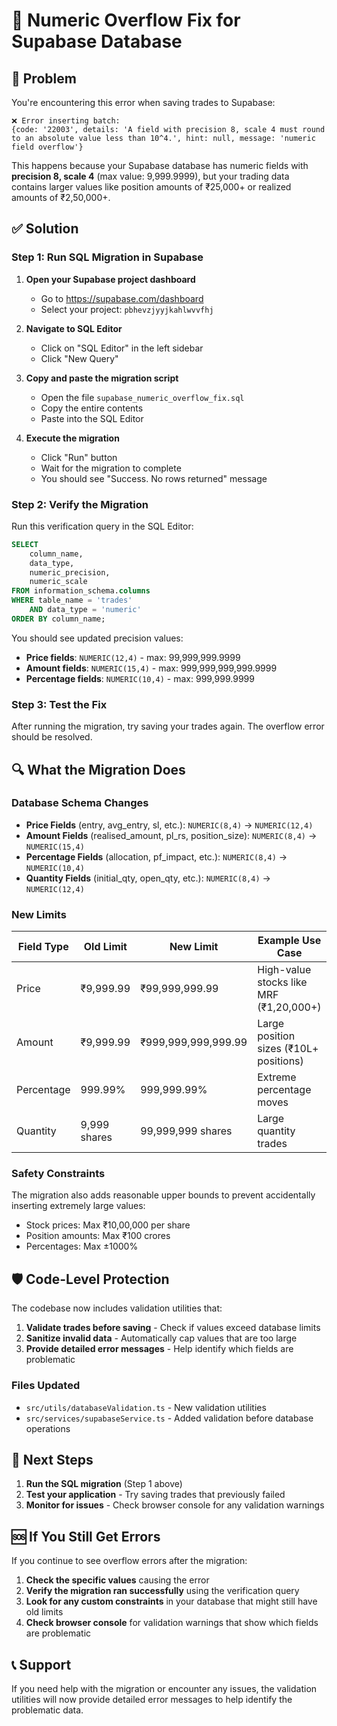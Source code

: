 # 🔧 Numeric Overflow Fix for Supabase Database

## 🚨 **Problem**
You're encountering this error when saving trades to Supabase:
```
❌ Error inserting batch: 
{code: '22003', details: 'A field with precision 8, scale 4 must round to an absolute value less than 10^4.', hint: null, message: 'numeric field overflow'}
```

This happens because your Supabase database has numeric fields with **precision 8, scale 4** (max value: 9,999.9999), but your trading data contains larger values like position amounts of ₹25,000+ or realized amounts of ₹2,50,000+.

## ✅ **Solution**

### **Step 1: Run SQL Migration in Supabase**

1. **Open your Supabase project dashboard**
   - Go to https://supabase.com/dashboard
   - Select your project: `pbhevzjyyjkahlwvvfhj`

2. **Navigate to SQL Editor**
   - Click on "SQL Editor" in the left sidebar
   - Click "New Query"

3. **Copy and paste the migration script**
   - Open the file `supabase_numeric_overflow_fix.sql` 
   - Copy the entire contents
   - Paste into the SQL Editor

4. **Execute the migration**
   - Click "Run" button
   - Wait for the migration to complete
   - You should see "Success. No rows returned" message

### **Step 2: Verify the Migration**

Run this verification query in the SQL Editor:
```sql
SELECT 
    column_name, 
    data_type, 
    numeric_precision, 
    numeric_scale
FROM information_schema.columns 
WHERE table_name = 'trades' 
    AND data_type = 'numeric'
ORDER BY column_name;
```

You should see updated precision values:
- **Price fields**: `NUMERIC(12,4)` - max: 99,999,999.9999
- **Amount fields**: `NUMERIC(15,4)` - max: 999,999,999,999.9999  
- **Percentage fields**: `NUMERIC(10,4)` - max: 999,999.9999

### **Step 3: Test the Fix**

After running the migration, try saving your trades again. The overflow error should be resolved.

## 🔍 **What the Migration Does**

### **Database Schema Changes**
- **Price Fields** (entry, avg_entry, sl, etc.): `NUMERIC(8,4)` → `NUMERIC(12,4)`
- **Amount Fields** (realised_amount, pl_rs, position_size): `NUMERIC(8,4)` → `NUMERIC(15,4)`
- **Percentage Fields** (allocation, pf_impact, etc.): `NUMERIC(8,4)` → `NUMERIC(10,4)`
- **Quantity Fields** (initial_qty, open_qty, etc.): `NUMERIC(8,4)` → `NUMERIC(12,4)`

### **New Limits**
| Field Type | Old Limit | New Limit | Example Use Case |
|------------|-----------|-----------|------------------|
| Price | ₹9,999.99 | ₹99,999,999.99 | High-value stocks like MRF (₹1,20,000+) |
| Amount | ₹9,999.99 | ₹999,999,999,999.99 | Large position sizes (₹10L+ positions) |
| Percentage | 999.99% | 999,999.99% | Extreme percentage moves |
| Quantity | 9,999 shares | 99,999,999 shares | Large quantity trades |

### **Safety Constraints**
The migration also adds reasonable upper bounds to prevent accidentally inserting extremely large values:
- Stock prices: Max ₹10,00,000 per share
- Position amounts: Max ₹100 crores
- Percentages: Max ±1000%

## 🛡️ **Code-Level Protection**

The codebase now includes validation utilities that:

1. **Validate trades before saving** - Check if values exceed database limits
2. **Sanitize invalid data** - Automatically cap values that are too large
3. **Provide detailed error messages** - Help identify which fields are problematic

### **Files Updated**
- `src/utils/databaseValidation.ts` - New validation utilities
- `src/services/supabaseService.ts` - Added validation before database operations

## 🚀 **Next Steps**

1. **Run the SQL migration** (Step 1 above)
2. **Test your application** - Try saving trades that previously failed
3. **Monitor for issues** - Check browser console for any validation warnings

## 🆘 **If You Still Get Errors**

If you continue to see overflow errors after the migration:

1. **Check the specific values** causing the error
2. **Verify the migration ran successfully** using the verification query
3. **Look for any custom constraints** in your database that might still have old limits
4. **Check browser console** for validation warnings that show which fields are problematic

## 📞 **Support**

If you need help with the migration or encounter any issues, the validation utilities will now provide detailed error messages to help identify the problematic data.
